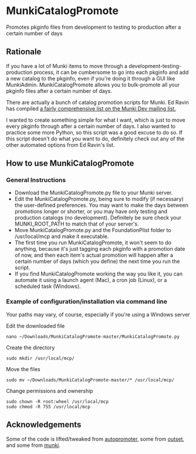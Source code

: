 # MunkiCatalogPromote
Promotes pkginfo files from development to testing to production after a certain number of days

## Rationale
If you have a lot of Munki items to move through a development-testing-production process, it can be cumbersome to go into each pkginfo and add a new catalog to the pkginfo, even if you're doing it through a GUI like MunkiAdmin. MunkiCatalogPromote allows you to bulk-promote all your pkginfo files after a certain number of days.

There are actually a bunch of catalog promotion scripts for Munki. Ed Ravin has compiled [a fairly comprehensive list on the Munki Dev mailing list.](https://groups.google.com/d/msg/munki-dev/w5fAMwzeMmM/s_-ri2nGAgAJ)

I wanted to create something simple for what I want, which is just to move every pkginfo through after a certain number of days. I also wanted to practice some more Python, so this script was a good excuse to do so. If this script doesn't do what you want to do, definitely check out any of the other automated options from Ed Ravin's list.

## How to use MunkiCatalogPromote
### General Instructions
* Download the MunkiCatalogPromote.py file to your Munki server.
* Edit the MunkiCatalogPromote.py, being sure to modify (if necessary) the user-defined preferences. You may want to make the days between promotions longer or shorter, or you may have only testing and production catalogs (no development). Definitely be sure check your MUNKI_ROOT_PATH to match that of your server's.
* Move MunkiCatalogPromote.py and the FoundationPlist folder to /usr/local/mcp and make it executable.
* The first time you run MunkiCatalogPromote, it won't seem to do anything, because it's just tagging each pkginfo with a promotion date of now, and then each item's actual promotion will happen after a certain number of days (which you define) the next time you run the script.
* If you find MunkiCatalogPromote working the way you like it, you can automate it using a launch agent (Mac), a cron job (Linux), or a scheduled task (Windows).

### Example of configuration/installation via command line
Your paths may vary, of course, especially if you're using a Windows server

Edit the downloaded file
```
nano ~/Downloads/MunkiCatalogPromote-master/MunkiCatalogPromote.py
```

Create the directory
```
sudo mkdir /usr/local/mcp/
```

Move the files
```
sudo mv ~/Downloads/MunkiCatalogPromote-master/* /usr/local/mcp/
```

Change permissions and ownership
```
sudo chown -R root:wheel /usr/local/mcp
sudo chmod -R 755 /usr/local/mcp
```

## Acknowledgements
Some of the code is lifted/tweaked from [autopromoter](https://github.com/jessepeterson/autopromoter), some from [outset](https://github.com/chilcote/outset/), and some from [munki](https://github.com/munki/munki).
